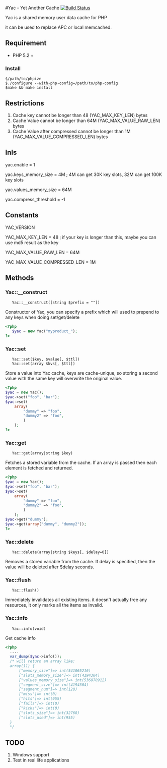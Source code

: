 #Yac - Yet Another Cache
[![Build Status](https://secure.travis-ci.org/laruence/yac.png)](http://travis-ci.org/laruence/yac)

Yac is a shared memory user data cache for PHP

it can be used to replace APC or local memcached.


## Requirement
- PHP 5.2 +

### Install
```
$/path/to/phpize
$./configure --with-php-config=/path/to/php-config
$make && make install
```

## Restrictions

   1. Cache key cannot be longer than 48 (YAC_MAX_KEY_LEN) bytes
   2. Cache Value cannot be longer than 64M (YAC_MAX_VALUE_RAW_LEN) bytes
   3. Cache Value after compressed cannot be longer than 1M (YAC_MAX_VALUE_COMPRESSED_LEN) bytes

## InIs

   yac.enable = 1

   yac.keys_memory_size = 4M  ; 4M can get 30K key slots, 32M can get 100K key slots
  
   yac.values_memory_size = 64M
 
   yac.compress_threshold = -1 

## Constants

   YAC_VERSION
   
   YAC_MAX_KEY_LEN  =  48  ; if your key is longer than this, maybe you can use md5 result as the key
   
   YAC_MAX_VALUE_RAW_LEN = 64M
   
   YAC_MAX_VALUE_COMPRESSED_LEN = 1M

## Methods

### Yac::__construct
```
   Yac::__construct([string $prefix = ""])
```
   Constructor of Yac, you can specify a prefix which will used to prepend to any keys when doing set/get/delete
```php
<?php
   $yac = new Yac("myproduct_");
?>
```

### Yac::set
```
   Yac::set($key, $value[, $ttl])
   Yac::set(array $kvs[, $ttl])
```
   Store a value into Yac cache, keys are cache-unique, so storing a second value with the same key will overwrite the original value. 
```php
<?php
$yac = new Yac();
$yac->set("foo", "bar");
$yac->set(
    array(
        "dummy" => "foo",
        "dummy2" => "foo",
        )
    );
?>
```

### Yac::get
```
   Yac::get(array|string $key)
```
   Fetches a stored variable from the cache. If an array is passed then each element is fetched and returned.
```php
<?php
$yac = new Yac();
$yac->set("foo", "bar");
$yac->set(
    array(
        "dummy" => "foo",
        "dummy2" => "foo",
        )
    );
$yac->get("dummy");
$yac->get(array("dummy", "dummy2"));
?>
```


### Yac::delete
```
   Yac::delete(array|string $keys[, $delay=0])
```
   Removes a stored variable from the cache. If delay is specified, then the value will be deleted after $delay seconds.

### Yac::flush
```
   Yac::flush()
```
   Immediately invalidates all existing items. it doesn't actually free any resources, it only marks all the items as invalid.

### Yac::info
```
   Yac::info(void)
```
   Get cache info
```php
<?php
  ....
  var_dump($yac->info());
  /* will return an array like:
  array(11) {
      ["memory_size"]=> int(541065216)   
      ["slots_memory_size"]=> int(4194304)
      ["values_memory_size"]=> int(536870912)
      ["segment_size"]=> int(4194304)     
      ["segment_num"]=> int(128)
      ["miss"]=> int(0)
      ["hits"]=> int(955)
      ["fails"]=> int(0)
      ["kicks"]=> int(0)
      ["slots_size"]=> int(32768)
      ["slots_used"]=> int(955)
  }
  */
```

## TODO
   1. Windows support
   2. Test in real life applications


